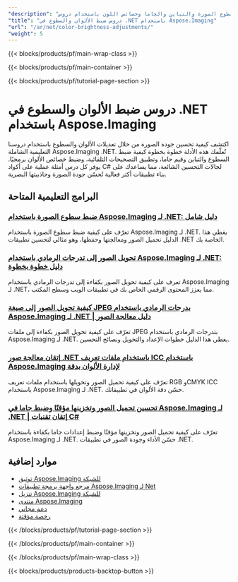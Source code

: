 ```yaml
---
"description": "تعلم كيفية ضبط سطوع الصورة والتباين والجاما وخصائص اللون باستخدام دروس Aspose.Imaging .NET هذه."
"title": "دروس ضبط الألوان والسطوع في .NET باستخدام Aspose.Imaging"
"url": "/ar/net/color-brightness-adjustments/"
"weight": 5
---
```


{{< blocks/products/pf/main-wrap-class >}}

{{< blocks/products/pf/main-container >}}

{{< blocks/products/pf/tutorial-page-section >}}
# دروس ضبط الألوان والسطوع في .NET باستخدام Aspose.Imaging

اكتشف كيفية تحسين جودة الصورة من خلال تعديلات الألوان والسطوع باستخدام دروسنا التعليمية الشاملة Aspose.Imaging .NET. تُعلّمك هذه الأدلة خطوة بخطوة كيفية ضبط السطوع والتباين وقيم جاما، وتطبيق التصحيحات التلقائية، وضبط خصائص الألوان برمجيًا. يوفر كل درس أمثلة عملية على أكواد C# لحالات التحسين الشائعة، مما يساعدك على بناء تطبيقات أكثر فعالية تُحسّن جودة الصورة وجاذبيتها البصرية.

## البرامج التعليمية المتاحة

### [ضبط سطوع الصورة باستخدام Aspose.Imaging لـ .NET: دليل شامل](./adjust-image-brightness-aspose-imaging-net/)
تعرّف على كيفية ضبط سطوع الصورة باستخدام Aspose.Imaging لـ .NET. يغطي هذا الدليل تحميل الصور ومعالجتها وحفظها، وهو مثالي لتحسين تطبيقات .NET الخاصة بك.

### [تحويل الصور إلى تدرجات الرمادي باستخدام Aspose.Imaging لـ .NET: دليل خطوة بخطوة](./aspose-imaging-dotnet-grayscale-image/)
تعرف على كيفية تحويل الصور بكفاءة إلى تدرجات الرمادي باستخدام Aspose.Imaging لـ .NET، مما يعزز المحتوى الرقمي الخاص بك في تطبيقات الويب وسطح المكتب.

### [كيفية تحويل الصور إلى صيغة JPEG بدرجات الرمادي باستخدام Aspose.Imaging لـ .NET | دليل معالجة الصور](./convert-images-grayscale-jpeg-aspose-imaging-net/)
تعرّف على كيفية تحويل الصور بكفاءة إلى ملفات JPEG بتدرجات الرمادي باستخدام Aspose.Imaging لـ .NET. يغطي هذا الدليل خطوات الإعداد والتحويل ونصائح التحسين.

### [إتقان معالجة صور .NET باستخدام ملفات تعريف ICC باستخدام Aspose.Imaging لإدارة الألوان بدقة](./master-net-image-processing-with-icc-profiles-using-aspose-imaging/)
تعرّف على كيفية تحميل الصور وتحويلها باستخدام ملفات تعريف RGB وCMYK ICC باستخدام Aspose.Imaging لـ .NET. حسّن دقة الألوان في تطبيقاتك.

### [تحسين تحميل الصور وتخزينها مؤقتًا وضبط جاما في Aspose.Imaging لـ .NET | إتقان تقنيات C#](./aspose-imaging-dotnet-optimize-load-cache-gamma-csharp/)
تعرّف على كيفية تحميل الصور وتخزينها مؤقتًا وضبط إعدادات جاما بكفاءة باستخدام Aspose.Imaging لـ .NET. حسّن الأداء وجودة الصور في تطبيقات .NET.

## موارد إضافية

- [توثيق Aspose.Imaging للشبكة](https://docs.aspose.com/imaging/net/)
- [مرجع واجهة برمجة تطبيقات Aspose.Imaging لـ Net](https://reference.aspose.com/imaging/net/)
- [تنزيل Aspose.Imaging للشبكة](https://releases.aspose.com/imaging/net/)
- [منتدى Aspose.Imaging](https://forum.aspose.com/c/imaging)
- [دعم مجاني](https://forum.aspose.com/)
- [رخصة مؤقتة](https://purchase.aspose.com/temporary-license/)

{{< /blocks/products/pf/tutorial-page-section >}}

{{< /blocks/products/pf/main-container >}}

{{< /blocks/products/pf/main-wrap-class >}}

{{< blocks/products/products-backtop-button >}}